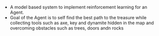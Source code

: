 - A model based system to implement reinforcement learning for an Agent. 
- Goal of the Agent is to self find the best path to the treasure while collecting tools such as axe, key and dynamite hidden in the map and overcoming obstacles such as trees, doors andn rocks 
